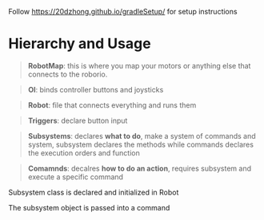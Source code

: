 Follow https://20dzhong.github.io/gradleSetup/ for setup instructions

# Hierarchy and Usage
> **RobotMap**: this is where you map your motors or anything else that connects to the roborio.

> **OI**: binds controller buttons and joysticks

> **Robot**: file that connects everything and runs them

> **Triggers**: declare button input

> **Subsystems**: declares **what to do**, make a system of commands and system, subsystem declares the methods while commands
declares the execution orders and function

> **Comamnds**: decalres **how to do an action**, requires subsystem and execute a specific command

Subsystem class is declared and initialized in Robot <p>
The subsystem object is passed into a command